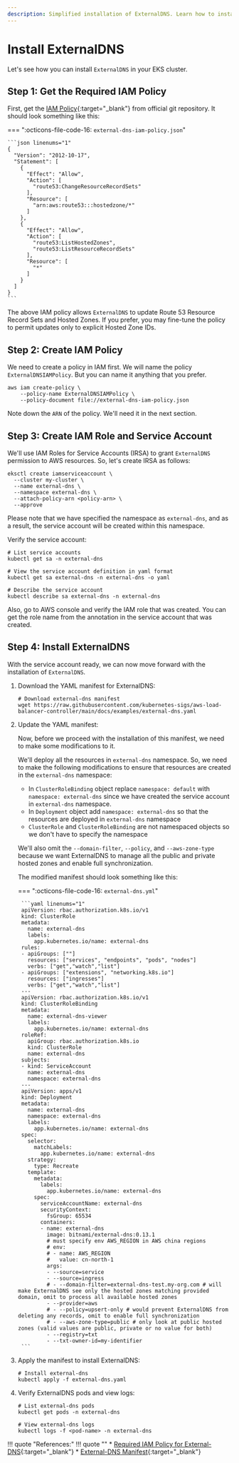 ```yaml
---
description: Simplified installation of ExternalDNS. Learn how to install ExternalDNS effortlessly with our step-by-step guide. Make your Kubernetes resources discoverable via public DNS servers using this helpful tool.
---
```


# Install ExternalDNS

Let's see how you can install `ExternalDNS` in your EKS cluster.


## Step 1: Get the Required IAM Policy

First, get the [IAM Policy]{:target="_blank"} from official git repository. It should look something like this:

=== ":octicons-file-code-16: `external-dns-iam-policy.json`"

    ```json linenums="1"
    {
      "Version": "2012-10-17",
      "Statement": [
        {
          "Effect": "Allow",
          "Action": [
            "route53:ChangeResourceRecordSets"
          ],
          "Resource": [
            "arn:aws:route53:::hostedzone/*"
          ]
        },
        {
          "Effect": "Allow",
          "Action": [
            "route53:ListHostedZones",
            "route53:ListResourceRecordSets"
          ],
          "Resource": [
            "*"
          ]
        }
      ]
    }
    ```

The above IAM policy allows `ExternalDNS` to update Route 53 Resource Record Sets and Hosted Zones. If you prefer, you may fine-tune the policy to permit updates only to explicit Hosted Zone IDs.


## Step 2: Create IAM Policy

We need to create a policy in IAM first. We will name the policy `ExternalDNSIAMPolicy`. But you can name it anything that you prefer.

```
aws iam create-policy \
    --policy-name ExternalDNSIAMPolicy \
    --policy-document file://external-dns-iam-policy.json
```

Note down the `ARN` of the policy. We'll need it in the next section.


## Step 3: Create IAM Role and Service Account

We'll use IAM Roles for Service Accounts (IRSA) to grant `ExternalDNS` permission to AWS resources. So, let's create IRSA as follows:

```
eksctl create iamserviceaccount \
  --cluster my-cluster \
  --name external-dns \
  --namespace external-dns \
  --attach-policy-arn <policy-arn> \
  --approve
```

Please note that we have specified the namespace as `external-dns`, and as a result, the service account will be created within this namespace.

Verify the service account:

```
# List service accounts
kubectl get sa -n external-dns

# View the service account definition in yaml format
kubectl get sa external-dns -n external-dns -o yaml

# Describe the service account
kubectl describe sa external-dns -n external-dns
```

Also, go to AWS console and verify the IAM role that was created. You can get the role name from the annotation in the service account that was created.


## Step 4: Install ExternalDNS

With the service account ready, we can now move forward with the installation of `ExternalDNS`.

1. Download the YAML manifest for ExternalDNS:

    ```
    # Download external-dns manifest
    wget https://raw.githubusercontent.com/kubernetes-sigs/aws-load-balancer-controller/main/docs/examples/external-dns.yaml
    ```

2. Update the YAML manifest:

    Now, before we proceed with the installation of this manifest, we need to make some modifications to it.

    We'll deploy all the resources in `external-dns` namespace. So, we need to make the following modifications to ensure that resources are created in the `external-dns` namespace:

    - In `ClusterRoleBinding` object replace `namespace: default` with `namespace: external-dns` since we have created the service account in `external-dns` namespace.
    - In `Deployment` object add `namespace: external-dns` so that the resources are deployed in `external-dns` namespace
    - `ClusterRole` and `ClusterRoleBinding` are not namespaced objects so we don't have to specify the namespace

    We'll also omit the `--domain-filter`, `--policy`, and `--aws-zone-type` because we want ExternalDNS to manage all the public and private hosted zones and enable full synchronization.

    The modified manifest should look something like this:

    === ":octicons-file-code-16: `external-dns.yml`"

        ```yaml linenums="1"
        apiVersion: rbac.authorization.k8s.io/v1
        kind: ClusterRole
        metadata:
          name: external-dns
          labels:
            app.kubernetes.io/name: external-dns
        rules:
        - apiGroups: [""]
          resources: ["services", "endpoints", "pods", "nodes"]
          verbs: ["get","watch","list"]
        - apiGroups: ["extensions", "networking.k8s.io"]
          resources: ["ingresses"]
          verbs: ["get","watch","list"]
        ---
        apiVersion: rbac.authorization.k8s.io/v1
        kind: ClusterRoleBinding
        metadata:
          name: external-dns-viewer
          labels:
            app.kubernetes.io/name: external-dns
        roleRef:
          apiGroup: rbac.authorization.k8s.io
          kind: ClusterRole
          name: external-dns
        subjects:
        - kind: ServiceAccount
          name: external-dns
          namespace: external-dns
        ---
        apiVersion: apps/v1
        kind: Deployment
        metadata:
          name: external-dns
          namespace: external-dns
          labels:
            app.kubernetes.io/name: external-dns
        spec:
          selector:
            matchLabels:
              app.kubernetes.io/name: external-dns
          strategy:
            type: Recreate
          template:
            metadata:
              labels:
                app.kubernetes.io/name: external-dns
            spec:
              serviceAccountName: external-dns
              securityContext:
                fsGroup: 65534
              containers:
              - name: external-dns
                image: bitnami/external-dns:0.13.1
                # must specify env AWS_REGION in AWS china regions
                # env:
                # - name: AWS_REGION
                #   value: cn-north-1
                args:
                - --source=service
                - --source=ingress
                # - --domain-filter=external-dns-test.my-org.com # will make ExternalDNS see only the hosted zones matching provided domain, omit to process all available hosted zones
                - --provider=aws
                # - --policy=upsert-only # would prevent ExternalDNS from deleting any records, omit to enable full synchronization
                # - --aws-zone-type=public # only look at public hosted zones (valid values are public, private or no value for both)
                - --registry=txt
                - --txt-owner-id=my-identifier
        ```


3. Apply the manifest to install ExternalDNS:

    ```
    # Install external-dns
    kubectl apply -f external-dns.yaml
    ```

4. Verify ExternalDNS pods and view logs:

    ```
    # List external-dns pods
    kubectl get pods -n external-dns

    # View external-dns logs
    kubectl logs -f <pod-name> -n external-dns
    ```


!!! quote "References:"
    !!! quote ""
        * [Required IAM Policy for External-DNS]{:target="_blank"}
        * [External-DNS Manifest]{:target="_blank"}


<!-- Hyperlinks -->
[IAM Policy]: https://github.com/kubernetes-sigs/external-dns/blob/master/docs/tutorials/aws.md#iam-policy
[Required IAM Policy for External-DNS]: https://github.com/kubernetes-sigs/external-dns/blob/master/docs/tutorials/aws.md#iam-policy
[External-DNS Manifest]: https://github.com/kubernetes-sigs/aws-load-balancer-controller/blob/main/docs/examples/external-dns.yaml